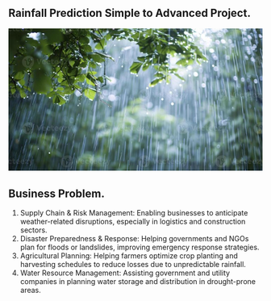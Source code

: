 ## Rainfall Prediction Simple to Advanced Project.
![image alt](https://github.com/OneBlack333/Images/blob/e7dc7aff46feb10c7f2a8dea44f96492fdb38630/AI%20generated%20Beautiful%20rain%20day%20view.jpg)

## Business Problem.
1) Supply Chain & Risk Management: Enabling businesses to anticipate weather-related disruptions, especially in logistics and construction sectors.
2) Disaster Preparedness & Response: Helping governments and NGOs plan for floods or landslides, improving emergency response strategies.
3) Agricultural Planning: Helping farmers optimize crop planting and harvesting schedules to reduce losses due to unpredictable rainfall.
4) Water Resource Management: Assisting government and utility companies in planning water storage and distribution in drought-prone areas.
